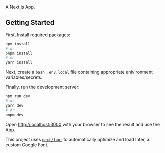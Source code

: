 A Next.js App.

## Getting Started
First, Install required packages:
```bash
npm install
# or
pnpm install
# or
yarn install
```
Next, create a ```bash .env.local``` file containing appropriate enivironment variables/secrets.

Finally, run the development server:

```bash
npm run dev
# or
yarn dev
# or
pnpm dev
```

Open [http://localhost:3000](http://localhost:3000) with your browser to see the result and use the App.

This project uses [`next/font`](https://nextjs.org/docs/basic-features/font-optimization) to automatically optimize and load Inter, a custom Google Font.

